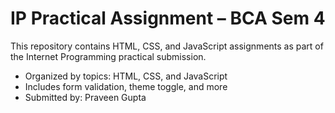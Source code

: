 # IP Practical Assignment – BCA Sem 4

This repository contains HTML, CSS, and JavaScript assignments as part of the Internet Programming practical submission.

- Organized by topics: HTML, CSS, and JavaScript
- Includes form validation, theme toggle, and more
- Submitted by: Praveen Gupta
